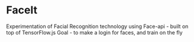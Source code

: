 # FaceIt
Experimentation of Facial Recognition technology using Face-api - built on top of TensorFlow.js
Goal - to make a login for faces, and train on the fly
